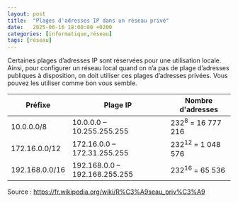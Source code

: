 ```yaml
---
layout: post
title:  "Plages d'adresses IP dans un réseau privé"
date:   2025-06-16 18:00:00 +0200
categories: [informatique,réseau]
tags: [réseau]
---
```


Certaines plages d’adresses IP sont réservées pour une utilisation locale. Ainsi, pour configurer un réseau local quand on n’a pas de plage d’adresses publiques à disposition, on doit utiliser ces plages d’adresses privées. Vous pouvez les utiliser comme bon vous semble.

| Préfixe | Plage IP |  Nombre d'adresses |
|---------|----------|------------|
| 10.0.0.0/8 | 10.0.0.0 – 10.255.255.255 | 232<sup>8</sup> = 16 777 216 |
| 172.16.0.0/12 | 172.16.0.0 – 172.31.255.255 | 232<sup>12</sup> = 1 048 576 |
| 192.168.0.0/16 | 192.168.0.0 – 192.168.255.255  | 232<sup>16</sup> = 65 536 |


Source : https://fr.wikipedia.org/wiki/R%C3%A9seau_priv%C3%A9
